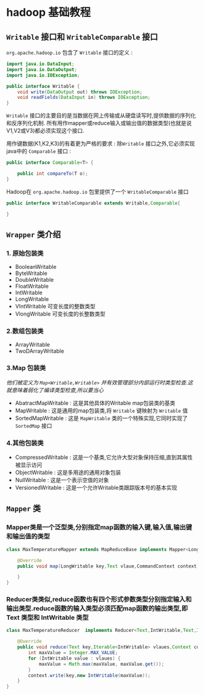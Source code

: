 # hadoop 基础教程

## `Writable` 接口和 `WritableComparable` 接口

`org.apache.hadoop.io` 包含了 `Writable` 接口的定义 :

```java
import java.io.DataInput;
import java.io.DataOutput;
import java.io.IOException;

public interface Writable {
    void write(DataOutput out) throws IOException;
    void readFields(DataInput in) throws IOException;
}
```

`Writable` 接口的主要目的是当数据在网上传输或从硬盘读写时,提供数据的序列化和反序列化机制.
所有用作mapper或reduce输入或输出值的数据类型(也就是说V1,V2或V3)都必须实现这个接口.

用作键数据(K1,K2,K3)的有着更为严格的要求 : 除`Writable` 接口之外,它必须实现java中的 `Comparable` 接口 :

```java
public interface Comparable<T> {

    public int compareTo(T o);
}
```

Hadoop在 `org.apache.hadoop.io` 包里提供了一个 `WritableComparable` 接口

```java
public interface WritableComparable extends Writable,Comparable{

}
```

## `Wrapper` 类介绍

### 1. 原始包装类

- BooleanWritable
- ByteWritable
- DoubleWritable
- FloatWritable
- IntWritable
- LongWritable
- VIntWritable  可变长度的整数类型
- VlongWritable 可变长度的长整数类型

### 2.数组包装类

- ArrayWritable
- TwoDArrayWritable

### 3.Map 包装类

*他们被定义为 `Map<Writable,Writable>` 并有效管理部分内部运行时类型检查.这就意味着弱化了编译类型检查,所以要当心*

- AbatractMapWritable : 这是其他具体的Writable map包装类的基类
- MapWritable : 这是通用的map包装类,将 `Writable` 键映射为 `Writable` 值
- SortedMapWritable : 这是 `MapWritable` 类的一个特殊实现,它同时实现了 `SortedMap` 接口

### 4.其他包装类

- CompressedWritable : 这是一个基类,它允许大型对象保持压缩,直到其属性被显示访问
- ObjectWritable : 这是多用途的通用对象包装
- NullWritable : 这是一个表示空值的对象
- VersionedWritable : 这是一个允许Writable类跟踪版本号的基本实现

## `Mapper` 类

### Mapper类是一个泛型类,分别指定map函数的输入键,输入值,输出键和输出值的类型

```java
class MaxTemperatureMapper extends MapReduceBase implements Mapper<LongWritable,Text,Text,IntWritable> {

    @Override
    public void map(LongWritable key,Text vlaue,CommandContext context) {

    }
}
```

### Reducer类类似,reduce函数也有四个形式参数类型分别指定输入和输出类型.reduce函数的输入类型必须匹配map函数的输出类型,即 Text 类型和 IntWritable 类型

```java
class MaxTemperatureReducer  implements Reducer<Text,IntWritable,Text,IntWritable> {

    @Override
    public void reduce(Text key,Iterable<IntWritable> vlaues,Context context) {
        int maxValue = Integer.MAX_VALUE;
        for (IntWritable value : vlaues) {
            maxValue = Math.max(maxValue, maxValue.get());
        }
        context.write(key,new IntWritable(maxValue));
    }
}
```